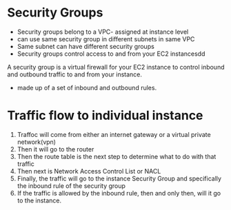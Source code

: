 # Security Groups
- Security groups belong to a VPC- assigned at instance level
- can use same security group in different subnets in same VPC
- Same subnet can have different security groups
- Security groups control access to and from your EC2 instancesdd

A security group is a virtual firewall for your EC2 instance to control inbound and outbound traffic to and from your instance.

- made up of a set of inbound and outbound rules.

# Traffic flow to individual instance
1. Traffoc will come from either an internet gateway or a virtual private network(vpn)
2. Then it will go to the router
3. Then the route table is the next step to determine what to do with that traffic
4. Then next is Network Access Control List or NACL
5. Finally, the traffic will go to the instance Security Group and specifically the inbound rule of the security group
6. If the traffic is allowed by the inbound rule, then and only then, will it go to the instance.
